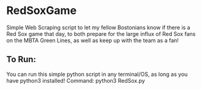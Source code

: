 # RedSoxGame
Simple Web Scraping script to let my fellow Bostonians know if there is a Red Sox game that day, to both prepare for the large influx of Red Sox fans on the MBTA Green Lines, as well as keep up with the team as a fan!

## To Run:
You can run this simple python script in any terminal/OS, as long as you have python3 installed!
Command: python3 RedSox.py
